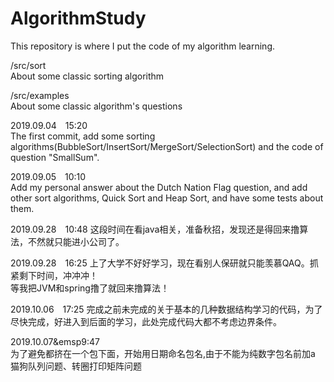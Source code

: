 # AlgorithmStudy
This repository is where I put the code of my algorithm learning.

/src/sort  
About some classic sorting algorithm

/src/examples  
About some classic algorithm's questions

2019.09.04&emsp;15:20  
The first commit, add some sorting algorithms(BubbleSort/InsertSort/MergeSort/SelectionSort) and the code of question "SmallSum".  

2019.09.05&emsp;10:10  
Add my personal answer about the Dutch Nation Flag question, and add other sort algorithms, Quick Sort and Heap Sort, and have some tests about them.  

2019.09.28&emsp;10:48
这段时间在看java相关，准备秋招，发现还是得回来撸算法，不然就只能进小公司了。  

2019.09.28&emsp;16:25
上了大学不好好学习，现在看别人保研就只能羡慕QAQ。抓紧剩下时间，冲冲冲！  
等我把JVM和spring撸了就回来撸算法！    

2019.10.06&emsp;17:25
完成之前未完成的关于基本的几种数据结构学习的代码，为了尽快完成，好进入到后面的学习，此处完成代码大都不考虑边界条件。  

2019.10.07&emsp9:47    
为了避免都挤在一个包下面，开始用日期命名包名,由于不能为纯数字包名前加a  
猫狗队列问题、转圈打印矩阵问题  



